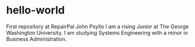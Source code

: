 # hello-world
First repository at RepairPal
John Psyllo
  I am a rising Junior at The George Washington University.
  I am studying Systems Engineering with a minor in Business Administration.
